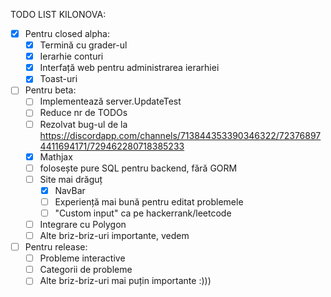 TODO LIST KILONOVA:
- [x] Pentru closed alpha:
	- [x] Termină cu grader-ul 
	- [x] Ierarhie conturi
	- [x] Interfață web pentru administrarea ierarhiei
	- [x] Toast-uri
- [ ] Pentru beta:
	- [ ] Implementează server.UpdateTest
	- [ ] Reduce nr de TODOs
	- [ ] Rezolvat bug-ul de la https://discordapp.com/channels/713844353390346322/723768974411694171/729462280718385233
	- [x] Mathjax
	- [ ] folosește pure SQL pentru backend, fără GORM
	- [ ] Site mai drăguț
		- [x] NavBar
		- [ ] Experiență mai bună pentru editat problemele
		- [ ] "Custom input" ca pe hackerrank/leetcode
	- [ ] Integrare cu Polygon
	- [ ] Alte briz-briz-uri importante, vedem
- [ ] Pentru release:
	- [ ] Probleme interactive
	- [ ] Categorii de probleme
	- [ ] Alte briz-briz-uri mai puțin importante :)))
